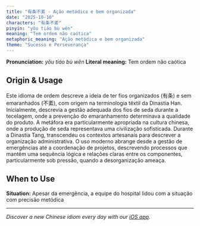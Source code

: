 ```yaml
---
title: "有条不紊 - Ação metódica e bem organizada"
date: "2025-10-10"
characters: "有条不紊"
pinyin: "yǒu tiáo bù wěn"
meaning: "Tem ordem não caótica"
metaphoric_meaning: "Ação metódica e bem organizada"
theme: "Sucesso e Perseverança"
---
```


**Pronunciation:** *yǒu tiáo bù wěn*
**Literal meaning:** Tem ordem não caótica

## Origin & Usage

Este idioma de ordem descreve a ideia de ter fios organizados (有条) e sem emaranhados (不紊), com origem na terminologia têxtil da Dinastia Han. Inicialmente, descrevia a gestão adequada dos fios de seda durante a tecelagem, onde a prevenção do emaranhamento determinava a qualidade do produto. A metáfora era particularmente apropriada na cultura chinesa, onde a produção de seda representava uma civilização sofisticada. Durante a Dinastia Tang, transcendeu os contextos artesanais para descrever a organização administrativa. O uso moderno abrange desde a gestão de emergências até a coordenação de projetos, descrevendo processos que mantêm uma sequência lógica e relações claras entre os componentes, particularmente sob pressão, quando a desorganização ameaça.

## When to Use

**Situation:** Apesar da emergência, a equipe do hospital lidou com a situação com precisão metódica

---

*Discover a new Chinese idiom every day with our [iOS app](https://apps.apple.com/us/app/daily-chinese-idioms/id6740611324).*
